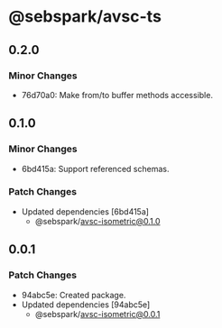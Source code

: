 # @sebspark/avsc-ts

## 0.2.0

### Minor Changes

- 76d70a0: Make from/to buffer methods accessible.

## 0.1.0

### Minor Changes

- 6bd415a: Support referenced schemas.

### Patch Changes

- Updated dependencies [6bd415a]
  - @sebspark/avsc-isometric@0.1.0

## 0.0.1

### Patch Changes

- 94abc5e: Created package.
- Updated dependencies [94abc5e]
  - @sebspark/avsc-isometric@0.0.1
